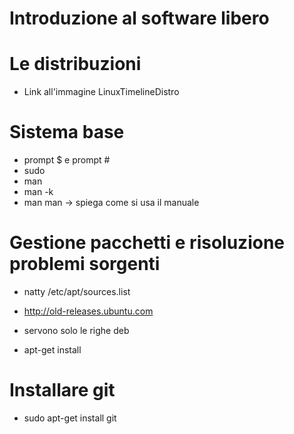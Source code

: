# Introduzione al software libero


# Le distribuzioni

* Link all'immagine LinuxTimelineDistro

# Sistema base

* prompt $ e prompt #
* sudo
* man <nome della pagina>
* man -k <keyword>
* man man -> spiega come si usa il manuale

# Gestione pacchetti e risoluzione problemi sorgenti

* natty /etc/apt/sources.list
* http://old-releases.ubuntu.com
* servono solo le righe deb

* apt-get install

# Installare git

* sudo apt-get install git
